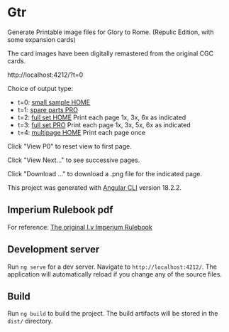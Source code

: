 # Gtr

Generate Printable image files for Glory to Rome. (Repulic Edition, with some expansion cards)

The card images have been digitally remastered from the original CGC cards.

http://localhost:4212/?t=0

Choice of output type: 
- t=0: [small sample HOME](http://localhost:4212/?t=0) 
- t=1: [spare parts PRO](http://localhost:4212/?t=1) 
- t=2: [full set HOME](http://localhost:4212/?t=2)  Print each page 1x, 3x, 6x as indicated
- t=3: [full set PRO](http://localhost:4212/?t=3)  Print each page 1x, 3x, 5x, 6x as indicated
- t=4: [multipage HOME](http://localhost:4212/?t=4) Print each page once

Click "View P0" to reset view to first page.

Click "View Next..." to see successive pages.

Click "Download ..." to download a .png file for the indicated page.

This project was generated with [Angular CLI](https://github.com/angular/angular-cli) version 18.2.2.

## Imperium Rulebook pdf

For reference: [The original I.v Imperium Rulebook](src/Glory_to_Rome_Rulebook(EN).pdf)

## Development server

Run `ng serve` for a dev server. Navigate to `http://localhost:4212/`. The application will automatically reload if you change any of the source files.

## Build

Run `ng build` to build the project. The build artifacts will be stored in the `dist/` directory.
